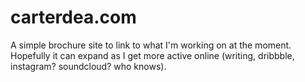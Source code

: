 # carterdea.com
A simple brochure site to link to what I'm working on at the moment. Hopefully it can expand as I get more active online (writing, dribbble, instagram? soundcloud? who knows).